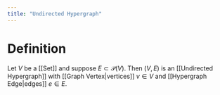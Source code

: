 ```yaml
---
title: "Undirected Hypergraph"
---
```


# Definition
Let $V$ be a [[Set]] and suppose $E \subset \mathcal{P}(V)$. Then $(V, E)$ is an [[Undirected Hypergraph]] with [[Graph Vertex|vertices]] $v \in V$ and [[Hypergraph Edge|edges]] $e \in E$.
